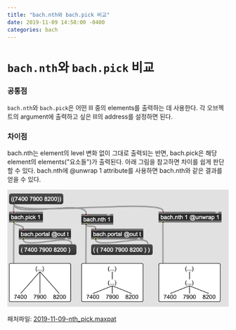 ```yaml
---
title: "bach.nth와 bach.pick 비교"
date: 2019-11-09 14:58:00 -0400
categories: bach
---
```




# `bach.nth`와 `bach.pick` 비교

### 공통점

`bach.nth`와 `bach.pick`은 어떤 lll 중의 elements를 출력하는 데 사용한다. 각 오브젝트의 argument에 출력하고 싶은 lll의 address를 설정하면 된다.



### 차이점

bach.nth는 element의 level 변화 없이 그대로 출력되는 반면, bach.pick은 해당 element의 elements("요소들")가 출력된다. 아래 그림을 참고하면 차이를 쉽게 판단할 수 있다. bach.nth에 @unwrap 1 attribute를 사용하면 bach.nth와 같은 결과를 얻을 수 있다.



<img src="../resources/2019-11-09-nth_pick/pics/pic001.png" width="700px" />



패처파일:   [2019-11-09-nth_pick.maxpat](../resources/2019-11-09-nth_pick/max/2019-11-09-nth_pick.maxpat) 